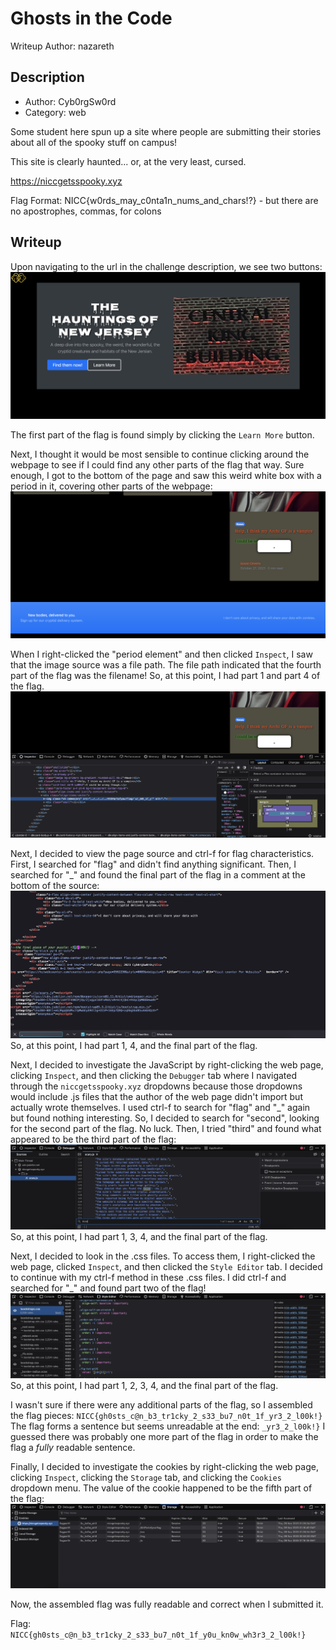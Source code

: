 # Ghosts in the Code
Writeup Author: nazareth
## Description
* Author: Cyb0rgSw0rd
* Category: web

Some student here spun up a site where people are submitting their stories about all of the spooky stuff on campus!

This site is clearly haunted... or, at the very least, cursed.

https://niccgetsspooky.xyz

Flag Format: NICC{w0rds_may_c0nta1n_nums_and_chars!?} - but there are no apostrophes, commas, for colons

## Writeup
Upon navigating to the url in the challenge description, we see two buttons:
![Alt text](image.png)

The first part of the flag is found simply by clicking the `Learn More` button.

Next, I thought it would be most sensible to continue clicking around the webpage to see if I could find any other parts of the flag that way. Sure enough, I got to the bottom of the page and saw this weird white box with a period in it, covering other parts of the webpage:
![Alt text](image-1.png)

When I right-clicked the "period element" and then clicked `Inspect`, I saw that the image source was a file path. The file path indicated that the fourth part of the flag was the filename! So, at this point, I had part 1 and part 4 of the flag.
![Alt text](image-2.png)

Next, I decided to view the page source and ctrl-f for flag characteristics. First, I searched for "flag" and didn't find anything significant. Then, I searched for "_" and found the final part of the flag in a comment at the bottom of the source:
![Alt text](image-3.png)
So, at this point, I had part 1, 4, and the final part of the flag.

Next, I decided to investigate the JavaScript by right-clicking the web page, clicking `Inspect`, and then clicking the `Debugger` tab where I navigated through the `niccgetsspooky.xyz` dropdowns because those dropdowns would include .js files that the author of the web page didn't import but actually wrote themselves. I used ctrl-f to search for "flag" and "_" again but found nothing interesting. So, I decided to search for "second", looking for the second part of the flag. No luck. Then, I tried "third" and found what appeared to be the third part of the flag:
![Alt text](image-4.png)
So, at this point, I had part 1, 3, 4, and the final part of the flag.

Next, I decided to look in the .css files. To access them, I right-clicked the web page, clicked `Inspect`, and then clicked the `Style Editor` tab. I decided to continue with my ctrl-f method in these .css files. I did ctrl-f and searched for "_" and found part two of the flag!
![Alt text](image-5.png)
So, at this point, I had part 1, 2, 3, 4, and the final part of the flag.

I wasn't sure if there were any additional parts of the flag, so I assembled the flag pieces: `NICC{gh0sts_c@n_b3_tr1cky_2_s33_bu7_n0t_1f_yr3_2_l00k!}` The flag forms a sentence but seems unreadable at the end: `_yr3_2_l00k!}` I guessed there was probably one more part of the flag in order to make the flag a *fully* readable sentence.

Finally, I decided to investigate the cookies by right-clicking the web page, clicking `Inspect`, clicking the `Storage` tab, and clicking the `Cookies` dropdown menu. The value of the cookie happened to be the fifth part of the flag:
![Alt text](image-6.png)

Now, the assembled flag was fully readable and correct when I submitted it.

Flag: `NICC{gh0sts_c@n_b3_tr1cky_2_s33_bu7_n0t_1f_y0u_kn0w_wh3r3_2_l00k!}`